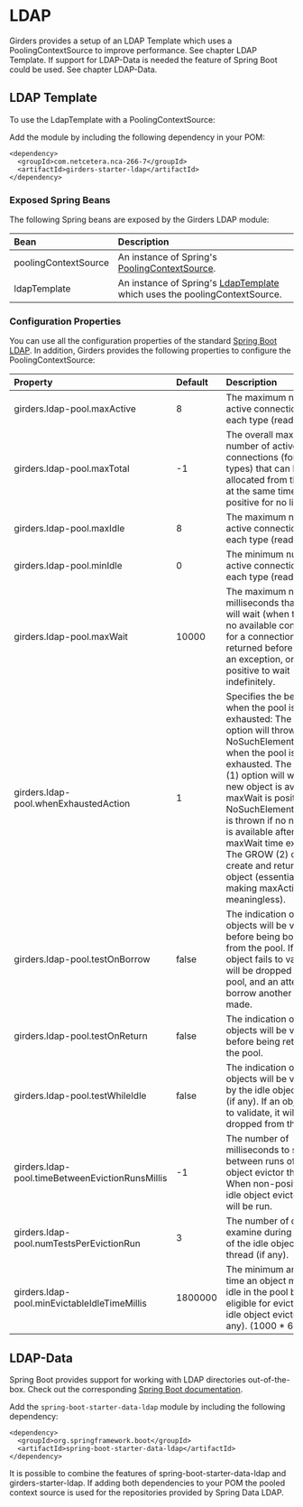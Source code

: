 # LDAP

Girders provides a setup of an LDAP Template which uses a PoolingContextSource to improve performance. See chapter LDAP Template.
If support for LDAP-Data is needed the feature of Spring Boot could be used. See chapter LDAP-Data.

## LDAP Template

To use the LdapTemplate with a PoolingContextSource:

Add the module by including the following dependency in your POM:

    <dependency>
      <groupId>com.netcetera.nca-266-7</groupId>
      <artifactId>girders-starter-ldap</artifactId>
    </dependency>

### Exposed Spring Beans

The following Spring beans are exposed by the Girders LDAP module:

| Bean | Description |
|:--------|:------------|
| poolingContextSource | An instance of Spring's [PoolingContextSource](https://docs.spring.io/autorepo/docs/spring-ldap/current/apidocs/org/springframework/ldap/pool/factory/PoolingContextSource.html). |
| ldapTemplate | An instance of Spring's [LdapTemplate](https://docs.spring.io/spring-ldap/docs/current/apidocs/org/springframework/ldap/core/LdapTemplate.html) which uses the poolingContextSource. |

### Configuration Properties

You can use all the configuration properties of the standard [Spring Boot LDAP](https://docs.spring.io/spring-boot/docs/current/reference/htmlsingle/#boot-features-ldap). In addition, Girders
provides the following properties to configure the PoolingContextSource:

| Property | Default | Description |
|:---------|:--------|:------------|
| girders.ldap-pool.maxActive | 8 | The maximum number of active connections of each type (read-only|read-write) that can be allocated from this pool at the same time, or non-positive for no limit. |
| girders.ldap-pool.maxTotal | -1 | The overall maximum number of active connections (for all types) that can be allocated from this pool at the same time, or non-positive for no limit.|
| girders.ldap-pool.maxIdle | 8 | The maximum number of active connections of each type (read-only|read-write) that can remain idle in the pool, without extra ones being released, or non-positive for no limit.|
| girders.ldap-pool.minIdle | 0 | The minimum number of active connections of each type (read-only|read-write) that can remain idle in the pool, without extra ones being created, or zero to create none.|
| girders.ldap-pool.maxWait | 10000 | The maximum number of milliseconds that the pool will wait (when there are no available connections) for a connection to be returned before throwing an exception, or non-positive to wait indefinitely.|
| girders.ldap-pool.whenExhaustedAction | 1 | Specifies the behaviour when the pool is exhausted: The FAIL (0) option will throw a NoSuchElementException when the pool is exhausted. The BLOCK (1) option will wait until a new object is available. If maxWait is positive a NoSuchElementException is thrown if no new object is available after the maxWait time expires. The GROW (2) option will create and return a new object (essentially making maxActive meaningless).|
| girders.ldap-pool.testOnBorrow | false | The indication of whether objects will be validated before being borrowed from the pool. If the object fails to validate, it will be dropped from the pool, and an attempt to borrow another will be made.|
| girders.ldap-pool.testOnReturn | false | The indication of whether objects will be validated before being returned to the pool.|
| girders.ldap-pool.testWhileIdle | false | The indication of whether objects will be validated by the idle object evictor (if any). If an object fails to validate, it will be dropped from the pool.|
| girders.ldap-pool.timeBetweenEvictionRunsMillis | -1 | The number of milliseconds to sleep between runs of the idle object evictor thread. When non-positive, no idle object evictor thread will be run.|
| girders.ldap-pool.numTestsPerEvictionRun | 3 | The number of objects to examine during each run of the idle object evictor thread (if any).|
| girders.ldap-pool.minEvictableIdleTimeMillis | 1800000 | The minimum amount of time an object may sit idle in the pool before it is eligible for eviction by the idle object evictor (if any). (1000 * 60 * 30)|

## LDAP-Data

Spring Boot provides support for working with LDAP directories out-of-the-box. Check out the corresponding
[Spring Boot documentation](https://docs.spring.io/spring-boot/docs/current/reference/htmlsingle/#boot-features-ldap).

Add the `spring-boot-starter-data-ldap` module by including the following dependency:

    <dependency>
      <groupId>org.springframework.boot</groupId>
      <artifactId>spring-boot-starter-data-ldap</artifactId>
    </dependency>
    
It is possible to combine the features of spring-boot-starter-data-ldap and girders-starter-ldap. If adding both dependencies to your POM the pooled context source is used for the repositories provided by Spring Data LDAP.

